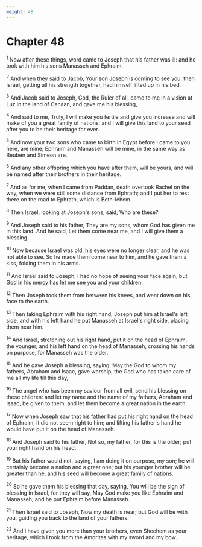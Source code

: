 ```yaml
---
weight: 48
---
```


# Chapter 48

<sup>1</sup> Now after these things, word came to Joseph that his father was ill: and he took with him his sons Manasseh and Ephraim. 

<sup>2</sup> And when they said to Jacob, Your son Joseph is coming to see you: then Israel, getting all his strength together, had himself lifted up in his bed. 

<sup>3</sup> And Jacob said to Joseph, God, the Ruler of all, came to me in a vision at Luz in the land of Canaan, and gave me his blessing, 

<sup>4</sup> And said to me, Truly, I will make you fertile and give you increase and will make of you a great family of nations: and I will give this land to your seed after you to be their heritage for ever. 

<sup>5</sup> And now your two sons who came to birth in Egypt before I came to you here, are mine; Ephraim and Manasseh will be mine, in the same way as Reuben and Simeon are. 

<sup>6</sup> And any other offspring which you have after them, will be yours, and will be named after their brothers in their heritage. 

<sup>7</sup> And as for me, when I came from Paddan, death overtook Rachel on the way, when we were still some distance from Ephrath; and I put her to rest there on the road to Ephrath, which is Beth-lehem. 

<sup>8</sup> Then Israel, looking at Joseph's sons, said, Who are these? 

<sup>9</sup> And Joseph said to his father, They are my sons, whom God has given me in this land. And he said, Let them come near me, and I will give them a blessing. 

<sup>10</sup> Now because Israel was old, his eyes were no longer clear, and he was not able to see. So he made them come near to him, and he gave them a kiss, folding them in his arms. 

<sup>11</sup> And Israel said to Joseph, I had no hope of seeing your face again, but God in his mercy has let me see you and your children. 

<sup>12</sup> Then Joseph took them from between his knees, and went down on his face to the earth. 

<sup>13</sup> Then taking Ephraim with his right hand, Joseph put him at Israel's left side, and with his left hand he put Manasseh at Israel's right side, placing them near him. 

<sup>14</sup> And Israel, stretching out his right hand, put it on the head of Ephraim, the younger, and his left hand on the head of Manasseh, crossing his hands on purpose, for Manasseh was the older. 

<sup>15</sup> And he gave Joseph a blessing, saying, May the God to whom my fathers, Abraham and Isaac, gave worship, the God who has taken care of me all my life till this day, 

<sup>16</sup> The angel who has been my saviour from all evil, send his blessing on these children: and let my name and the name of my fathers, Abraham and Isaac, be given to them; and let them become a great nation in the earth. 

<sup>17</sup> Now when Joseph saw that his father had put his right hand on the head of Ephraim, it did not seem right to him; and lifting his father's hand he would have put it on the head of Manasseh. 

<sup>18</sup> And Joseph said to his father, Not so, my father, for this is the older; put your right hand on his head. 

<sup>19</sup> But his father would not, saying, I am doing it on purpose, my son; he will certainly become a nation and a great one; but his younger brother will be greater than he, and his seed will become a great family of nations. 

<sup>20</sup> So he gave them his blessing that day, saying, You will be the sign of blessing in Israel, for they will say, May God make you like Ephraim and Manasseh; and he put Ephraim before Manasseh. 

<sup>21</sup> Then Israel said to Joseph, Now my death is near; but God will be with you, guiding you back to the land of your fathers. 

<sup>22</sup> And I have given you more than your brothers, even Shechem as your heritage, which I took from the Amorites with my sword and my bow. 


